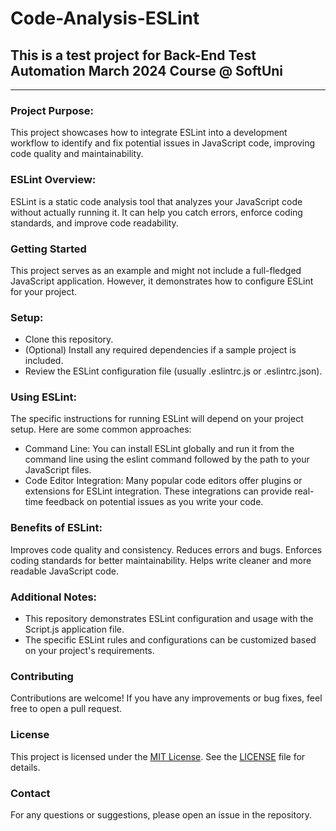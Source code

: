 # Code-Analysis-ESLint 
## This is a test project for Back-End Test Automation March 2024 Course @ SoftUni
---

### Project Purpose:

This project showcases how to integrate ESLint into a development workflow to identify and fix potential issues in JavaScript code, improving code quality and maintainability.

### ESLint Overview:

ESLint is a static code analysis tool that analyzes your JavaScript code without actually running it. It can help you catch errors, enforce coding standards, and improve code readability.
### Getting Started

This project serves as an example and might not include a full-fledged JavaScript application. However, it  demonstrates how to configure ESLint for your project.

### Setup:

- Clone this repository.
- (Optional) Install any required dependencies if a sample project is included.
- Review the ESLint configuration file (usually .eslintrc.js or .eslintrc.json).
### Using ESLint:

The specific instructions for running ESLint will depend on your project setup. Here are some common approaches:

- Command Line: You can install ESLint globally and run it from the command line using the eslint command followed by the path to your JavaScript files.
- Code Editor Integration: Many popular code editors offer plugins or extensions for ESLint integration. These integrations can provide real-time feedback on potential issues as you write your code.
### Benefits of ESLint:

Improves code quality and consistency.
Reduces errors and bugs.
Enforces coding standards for better maintainability.
Helps write cleaner and more readable JavaScript code.
### Additional Notes:

- This repository demonstrates ESLint configuration and usage with the Script.js application file.
- The specific ESLint rules and configurations can be customized based on your project's requirements.
### Contributing
Contributions are welcome! If you have any improvements or bug fixes, feel free to open a pull request.

### License
This project is licensed under the [MIT License](LICENSE). See the [LICENSE](LICENSE) file for details.

### Contact
For any questions or suggestions, please open an issue in the repository.
